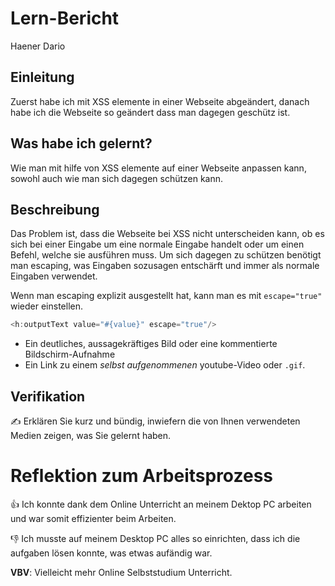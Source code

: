 # Lern-Bericht
Haener Dario

## Einleitung

Zuerst habe ich mit XSS elemente in einer Webseite abgeändert, danach habe ich die Webseite so geändert dass man dagegen geschütz ist.

## Was habe ich gelernt?

Wie man mit hilfe von XSS elemente auf einer Webseite anpassen kann, sowohl auch wie man sich dagegen schützen kann.

## Beschreibung

Das Problem ist, dass die Webseite bei XSS nicht unterscheiden kann, ob es sich bei einer Eingabe um eine normale Eingabe handelt oder um einen Befehl, welche sie ausführen muss. Um sich dagegen zu schützen benötigt man escaping, was Eingaben sozusagen entschärft und immer als normale Eingaben verwendet.

Wenn man escaping explizit ausgestellt hat, kann man es mit `escape="true"` wieder einstellen.
```Java
<h:outputText value="#{value}" escape="true"/>
```

* Ein deutliches, aussagekräftiges Bild oder eine kommentierte Bildschirm-Aufnahme
* Ein Link zu einem *selbst aufgenommenen* youtube-Video oder `.gif`.

## Verifikation

✍️ Erklären Sie kurz und bündig, inwiefern die von Ihnen verwendeten Medien zeigen, was Sie gelernt haben.

# Reflektion zum Arbeitsprozess

👍 Ich konnte dank dem Online Unterricht an meinem Dektop PC arbeiten und war somit effizienter beim Arbeiten. 

👎 Ich musste auf meinem Desktop PC alles so einrichten, dass ich die aufgaben lösen konnte, was etwas aufändig war.

**VBV**: Vielleicht mehr Online Selbststudium Unterricht.
